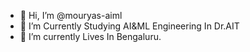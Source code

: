 - 👋 Hi, I’m @mouryas-aiml
- 👀 I’m Currently Studying AI&ML Engineering In Dr.AIT 
- 🌱 I’m currently Lives In Bengaluru.
<!---
mouryas-aiml/mouryas-aiml is a ✨ special ✨ repository because its `README.md` (this file) appears on your GitHub profile.
You can click the Preview link to take a look at your changes.
--->
